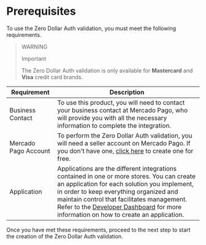 # Prerequisites

To use the Zero Dollar Auth validation, you must meet the following requirements.

> WARNING
>
> Important
>
> The Zero Dollar Auth validation is only available for **Mastercard** and **Visa** credit card brands.

| Requirement | Description |
|---|---|
| Business Contact | To use this product, you will need to contact your business contact at Mercado Pago, who will provide you with all the necessary information to complete the integration. |
| Mercado Pago Account | To perform the Zero Dollar Auth validation, you will need a seller account on Mercado Pago. If you don't have one, [click here](https://www.mercadopago[FAKER][URL][DOMAIN]/hub/registration/landing) to create one for free. |
| Application | Applications are the different integrations contained in one or more stores. You can create an application for each solution you implement, in order to keep everything organized and maintain control that facilitates management. Refer to the [Developer Dashboard](/developers/en/docs/zero-dollar-auth/additional-content/your-integrations/introduction) for more information on how to create an application. |

Once you have met these requirements, proceed to the next step to start the creation of the Zero Dollar Auth validation.